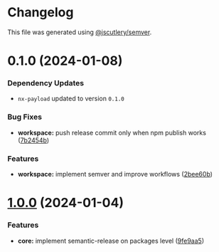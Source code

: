 # Changelog

This file was generated using [@jscutlery/semver](https://github.com/jscutlery/semver).

# 0.1.0 (2024-01-08)

### Dependency Updates

* `nx-payload` updated to version `0.1.0`

### Bug Fixes

* **workspace:** push release commit only when npm publish works ([7b2454b](https://github.com/codeware-sthlm/nx-plugins/commit/7b2454b1f5ed7458a060182a47f5d8593d195ed0))


### Features

* **workspace:** implement semver and improve workflows ([2bee60b](https://github.com/codeware-sthlm/nx-plugins/commit/2bee60bfd1e1e03ca83725a76e32a80be13ef7f0))



# [1.0.0](https://github.com/codeware-sthlm/nx-plugins/compare/...create-nx-payload-v1.0.0) (2024-01-04)


### Features

* **core:** implement semantic-release on packages level ([9fe9aa5](https://github.com/codeware-sthlm/nx-plugins/commit/9fe9aa563e8cb02b0410fb5e8fedcc3f371ad968))
